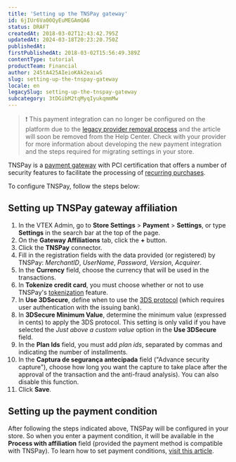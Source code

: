 ```yaml
---
title: 'Setting up the TNSPay gateway'
id: 6jIUr6Va00QyEuMEGAmQA6
status: DRAFT
createdAt: 2018-03-02T12:43:42.795Z
updatedAt: 2024-03-18T20:23:20.750Z
publishedAt: 
firstPublishedAt: 2018-03-02T15:56:49.389Z
contentType: tutorial
productTeam: Financial
author: 245tA425AIeioKAk2eaiwS
slug: setting-up-the-tnspay-gateway
locale: en
legacySlug: setting-up-the-tnspay-gateway
subcategory: 3tDGibM2tqMyqIyukqmmMw
---
```


>❗ This payment integration can no longer be configured on the platform due to the [legacy provider removal process](https://help.vtex.com/en/announcements/legacy-payment-connectors-will-be-discontinued-in-2024--4R5YIjUu1IWkiOHzXtQU14) and the article will soon be removed from the Help Center. Check with your provider for more information about developing the new payment integration and the steps required for migrating settings in your store.

TNSPay is a [payment gateway](/en/tutorial/what-is-a-payment-gateway) with PCI certification that offers a number of security features to facilitate the processing of [recurring purchases](/en/faq/how-does-recurring-purchase-work).

To configure TNSPay, follow the steps below:

## Setting up TNSPay gateway affiliation
1. In the VTEX Admin, go to **Store Settings** > **Payment** > **Settings**, or type **Settings** in the search bar at the top of the page.
2. On the __Gateway Affiliations__ tab, click the __+__ button.
3. Click the __TNSPay__ connector.
4. Fill in the registration fields with the data provided (or registered) by TNSPay: _MerchantID_, _UserName_, _Password_, _Version_, _Acquirer_.
5. In the __Currency__ field, choose the currency that will be used in the transactions.
6. In __Tokenize credit card__, you must choose whether or not to use TNSPay's [tokenization](/en/faq/how-does-recurring-purchase-work#tokenizing-the-card) feature.
7. In __Use 3DSecure__, define when to use the [3DS protocol](/en/tutorial/what-is-3d-secure) (which requires user authentication with the issuing bank).
8. In __3DSecure Minimum Value__, determine the minimum value (expressed in cents) to apply the 3DS protocol. This setting is only valid if you have selected the _Just above a custom value_ option in the __Use 3DSecure__ field.
9. In the __Plan Ids__ field, you must add _plan ids_, separated by commas and indicating the number of installments.
10. In the __Captura de segurança antecipada__ field ("Advance security capture"), choose how long you want the capture to take place after the approval of the transaction and the anti-fraud analysis). You can also disable this function.
11. Click __Save__.

## Setting up the payment condition
After following the steps indicated above, TNSPay will be configured in your store. So when you enter a payment condition, it will be available in the __Process with affiliation__ field (provided the payment method is compatible with TNSPay). 
To learn how to set payment conditions, [visit this article](/en/tutorial/how-to-configure-payment-conditions).
